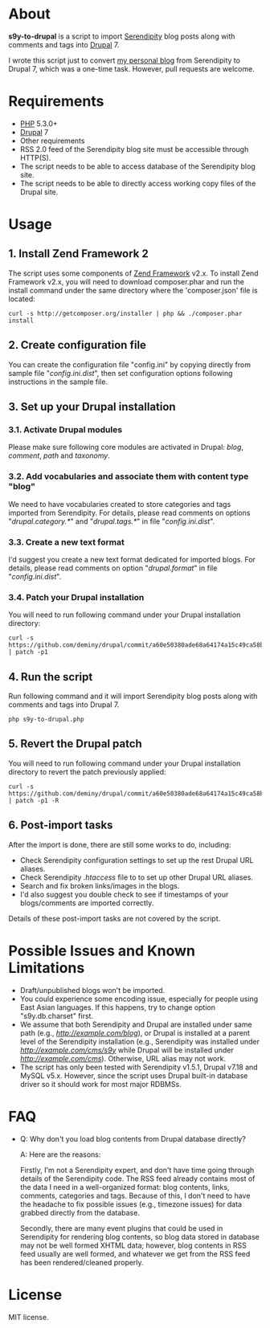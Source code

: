# About

**s9y-to-drupal** is a script to import [Serendipity](http://www.s9y.org) blog posts along with comments and tags into
[Drupal](http://drupal.org) 7.

I wrote this script just to convert [my personal blog](http://www.deminy.net) from Serendipity to Drupal 7, which was a
one-time task. However, pull requests are welcome.

# Requirements
* [PHP](http://www.php.net) 5.3.0+
* [Drupal](http://drupal.org) 7
* Other requirements
 * RSS 2.0 feed of the Serendipity blog site must be accessible through HTTP(S).
 * The script needs to be able to access database of the Serendipity blog site.
 * The script needs to be able to directly access working copy files of the Drupal site.

# Usage

## 1. Install Zend Framework 2

The script uses some components of [Zend Framework](http://framework.zend.com) v2.x. To install Zend Framework v2.x,
you will need to download composer.phar and run the install command under the same directory where the 'composer.json'
file is located:

```
curl -s http://getcomposer.org/installer | php && ./composer.phar install
```
## 2. Create configuration file

You can create the configuration file "config.ini" by copying directly from sample file "*config.ini.dist*", then set
configuration options following instructions in the sample file.

## 3. Set up your Drupal installation

### 3.1. Activate Drupal modules

Please make sure following core modules are activated in Drupal: *blog*, *comment*, *path* and *taxonomy*.

### 3.2. Add vocabularies and associate them with content type "blog"

We need to have vocabularies created to store categories and tags imported from Serendipity. For details, please read
comments on options "*drupal.category.\**" and "*drupal.tags.\**" in file "*config.ini.dist*".

### 3.3. Create a new text format

I'd suggest you create a new text format dedicated for imported blogs. For details, please read comments on option
"*drupal.format*" in file "*config.ini.dist*".

### 3.4. Patch your Drupal installation

You will need to run following command under your Drupal installation directory:

```
curl -s https://github.com/deminy/drupal/commit/a60e50380ade68a64174a15c49ca58b3d18d9580.patch | patch -p1
```

## 4. Run the script

Run following command and it will import Serendipity blog posts along with comments and tags into Drupal 7.

```
php s9y-to-drupal.php
```

## 5. Revert the Drupal patch

You will need to run following command under your Drupal installation directory to revert the patch previously applied:

```
curl -s https://github.com/deminy/drupal/commit/a60e50380ade68a64174a15c49ca58b3d18d9580.patch | patch -p1 -R
```

## 6. Post-import tasks

After the import is done, there are still some works to do, including:

* Check Serendipity configuration settings to set up the rest Drupal URL aliases.
* Check Serendipity *.htaccess* file to to set up other Drupal URL aliases.
* Search and fix broken links/images in the blogs.
* I'd also suggest you double check to see if timestamps of your blogs/comments are imported correctly.

Details of these post-import tasks are not covered by the script.

# Possible Issues and Known Limitations

* Draft/unpublished blogs won't be imported.
* You could experience some encoding issue, especially for people using East Asian languages. If this happens, try to
  change option "s9y.db.charset" first.
* We assume that both Serendipity and Drupal are installed under same path (e.g., *http://example.com/blog*), or Drupal
  is installed at a parent level of the Serendipity installation (e.g., Serendipity was installed under
  *http://example.com/cms/s9y* while Drupal will be installed under *http://example.com/cms*). Otherwise, URL alias may
  not work.
* The script has only been tested with Serendipity v1.5.1, Drupal v7.18 and MySQL v5.x. However, since the script uses
  Drupal built-in database driver so it should work for most major RDBMSs.

# FAQ

* Q: Why don't you load blog contents from Drupal database directly?

  A: Here are the reasons:

  Firstly, I'm not a Serendipity expert, and don't have time going through details of the Serendipity code. The RSS
  feed already contains most of the data I need in a well-organized format: blog contents, links, comments, categories
  and tags. Because of this, I don't need to have the headache to fix possible issues (e.g., timezone issues) for data
  grabbed directly from the database.

  Secondly, there are many event plugins that could be used in Serendipity for rendering blog contents, so blog data
  stored in database may not be well formed XHTML data; however, blog contents in RSS feed usually are well formed, and
  whatever we get from the RSS feed has been rendered/cleaned properly.

# License

MIT license.
